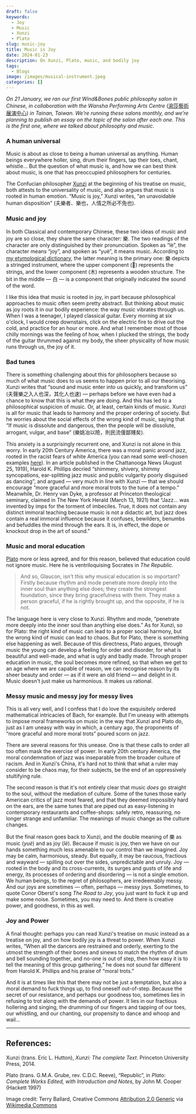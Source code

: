 ```yaml
---
draft: false
keywords:
  - Joy
  - Music
  - Xunzi
  - Plato
slug: music-joy
title: Music is Joy
date: 2024-01-23
description: On Xunzi, Plato, music, and bodily joy
tags:
  - Blogs
image: /images/musical-instrument.jpeg
categories: []
---
```

*On 21 January, we ran our first Wind&Bones public philosophy salon in Chinese, in collaboration with the Wansha Performing Arts Centre* ([涴莎藝術展演中心](https://www.wsa.com.tw/)) *in Tainan, Taiwan. We're running these salons monthly, and we're planning to publish an essay on the topic of the salon after each one. This is the first one, where we talked about philosophy and music.*

### A human universal

Music is about as close to being a human universal as anything. Human beings everywhere holler, sing, drum their fingers, tap their toes, chant, whistle… But the question of what music is, and how we can best think about music, is one that has preoccupied philosophers for centuries. 

The Confucian philosopher [Xunzi](https://www.lookingforwisdom.com/xunzi) at the beginning of his treatise on music, both attests to the universality of music, and also argues that music is rooted in human emotion. “Music is joy,” Xunzi writes, “an unavoidable human disposition” (夫樂者、樂也，人情之所必不免也). 

### Music and joy

In both Classical and contemporary Chinese, these two ideas of music and joy are so close, they share the same character: 樂. The two readings of the character are only distinguished by their pronunciation. Spoken as “lè”, the character means “joy”, and spoken as “yuè”, it means music. According to [my etymological dictionary](https://www.outlier-linguistics.com/products/outlier-dictionary-of-chinese-characters), the latter meaning is the primary one: 樂 depicts a stringed instrument, where the upper component (𢆶) represents the strings, and the lower component (木) represents a wooden structure. The bit in the middle  — 白 — is a component that originally indicated the sound of the word. 

I like this idea that music is rooted in joy, in part because philosophical approaches to music often seem pretty abstract. But thinking about music as joy roots it in our bodily experience: the way music vibrates through us. When I was a teenager, I played classical guitar. Every morning at six o'clock, I would creep downstairs, click on the electric fire to drive out the cold, and practice for an hour or more. And what I remember most of those chilly mornings was the feeling of how, when I plucked the strings, the body of the guitar thrummed against my body, the sheer physicality of how music runs through us, the joy of it.

### Bad tunes

There is something challenging about this for philosophers because so much of what music does to us seems to happen prior to all our theorising. Xunzi writes that “sound and music enter into us quickly, and transform us” (夫聲樂之入人也深，其化人也速) — perhaps before we have even had a chance to know that this is what they are doing. And this has led to a philosophical suspicion of music. Or, at least, certain kinds of music. Xunzi is all for music that leads to harmony and the proper ordering of society. But he worries about the social effects of the wrong kind of music, saying that “If music is dissolute and dangerous, then the people will be dissolute, arrogant, vulgar, and base” (樂姚冶以險，則民流僈鄙賤矣).

This anxiety is a surprisingly recurrent one, and Xunzi is not alone in this worry. In early 20th Century America, there was a moral panic around jazz, rooted in the racist fears of white America (you can read some well-chosen examples [here](https://guides.loc.gov/chronicling-america-early-jazz/selected-articles)). In an article published in the Chattanooga News (August 25, 1919), Harold K. Phillips decried “shimmery, shivery, shimmy syncopations, ear-splitting jazz music and public vulgarity poorly disguised as dancing”, and argued — very much in line with Xunzi — that we should encourage “more graceful and more moral trots to the tune of a tempo.” Meanwhile, Dr. Henry van Dyke, a professor at Princeton theological seminary, claimed in The New York Herald (March 13, 1921) that “Jazz… was invented by imps for the torment of imbeciles. True, it does not contain any distinct immoral teaching because music is not a didactic art, but jazz does contain a real immoral influence because it confuses, bewilders, benumbs and befuddles the mind through the ears. It is, in effect, the dope or knockout drop in the art of sound.”

### Music and moral education

[Plato](https://www.lookingforwisdom.com/plato-part-one) more or less agreed, and for this reason, believed that education could not ignore music. Here he is ventriloquising Socrates in *The Republic.*

> And so, Glaucon, isn't this why musical education is so important? Firstly because rhythm and mode penetrate more deeply into the inner soul than anything else does; they create the strongest foundation, since they bring gracefulness with them. They make a person graceful, if he is rightly brought up, and the opposite, if he is not.

The language here is very close to Xunzi. Rhythm and mode, “penetrate more deeply into the inner soul than anything else does.” As for Xunzi, so for Plato: the right kind of music can lead to a proper social harmony, but the wrong kind of music can lead to chaos. But for Plato, there is something else happening as well. Because of this directness, Plato argues, through music the young can develop a feeling for order and disorder, for what is beautiful and well-made, and what is ugly and badly made. Through proper education in music, the soul becomes more refined, so that when we get to an age where we are capable of reason, we can recognise reason by its sheer beauty and order — as if it were an old friend — and delight in it. Music doesn't just make us harmonious. It makes us rational.

### Messy music and messy joy for messy lives

This is all very well, and I confess that I do love the exquisitely ordered mathematical intricacies of Bach, for example. But I'm uneasy with attempts to impose moral frameworks on music in the way that Xunzi and Plato do, just as I am uneasy with way in which, a century ago, the proponents of “more graceful and more moral trots” poured scorn on jazz.

There are several reasons for this unease. One is that these calls to order all too often mask the exercise of power. In early 20th century America, the moral condemnation of jazz was inseparable from the broader culture of racism. And in Xunzi's China, it's hard not to think that what a ruler may consider to be chaos may, for their subjects, be the end of an oppressively stultifying rule. 

The second reason is that it's not entirely clear that music *does* go straight to the soul, without the mediation of culture. Some of the tunes those early American critics of jazz most feared, and that they deemed impossibly hard on the ears, are the same tunes that are piped out as easy-listening in contemporary restaurants and coffee-shops: safely retro, reassuring, no longer strange and unfamiliar.  The meanings of music change as the culture changes.

But the final reason goes back to Xunzi, and the double meaning of 樂 as music (*yuè*) and as joy (*lè*). Because if music is joy, then we have on our hands something much less amenable to our control than we imagined. Joy may be calm, harmonious, steady. But equally, it may be raucous, fractious and wayward — spilling out over the sides, unpredictable and unruly. Joy — rooted in the body and its cross-currents, its surges and gusts of life and energy, its processes of ordering and disordering — is not a single emotion. We human beings, to the regret of philosophers, are irredeemably messy. And our joys are sometimes — often, perhaps — messy joys. Sometimes, to quote Conor Oberst's song *The Road to Joy*, you just want to fuck it up and make some noise. Sometimes, you may need to. And there is creative power, and goodness, in this as well.

### Joy and Power

A final thought: perhaps you can read Xunzi's treatise on music instead as a treatise on joy, and on how bodily joy is a threat to power. When Xunzi writes, “When all the dancers are restrained and orderly, exerting to the utmost the strength of their bones and sinews to match the rhythm of drum and bell sounding together, and no-one is out of step, then how easy it is to tell the meaning of this group gathering,” he does not sound far different from Harold K. Phillips and his praise of “moral trots.” 

And it is at times like this that there may not be just a temptation, but also a moral demand to fuck things up, to find oneself out-of-step. Because the secret of our resistance, and perhaps our goodness too, sometimes lies in refusing to trot along with the demands of power. It lies in our fractious hollering and singing, the drumming of our fingers and tapping of our toes, our whistling, and our chanting, our propensity to dance and whoop and wail…

- - -

## References:

Xunzi (trans. Eric L. Hutton), *Xunzi: The complete Text*. Princeton University Press, 2014.

Plato (trans. G.M.A. Grube, rev. C.D.C. Reeve), “Republic”, in *Plato: Complete Works Edited, with Introduction and Notes*, by John M. Cooper (Hackett 1997)



Image credit: Terry Ballard, Creative Commons [Attribution 2.0 Generic](https://creativecommons.org/licenses/by/2.0/deed.en) via [Wikimedia Commons](https://commons.wikimedia.org/wiki/File:Musical_Instrument_Museum_in_Phoenix_(51997117037).jpg)